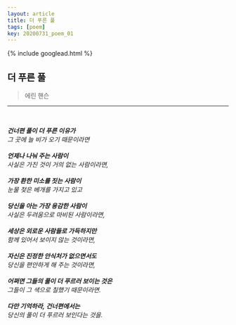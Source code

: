 ```yaml
---
layout: article
title: 더 푸른 풀
tags: [poem]
key: 20200731_poem_01
---
```


{% include googlead.html %}

## 더 푸른 풀

> 에린 핸슨

---

<br>

_**건너편 풀이 더 푸른 이유가**  
그 곳에 늘 비가 오기 때문이라면  
<br>
**언제나 나눠 주는 사람이**  
사실은 가진 것이 거의 없는 사람이라면,  
<br>
**가장 환한 미소를 짓는 사람이**  
눈물 젖은 베개를 가지고 있고  
<br>
**당신을 아는 가장 용감한 사람이**  
사실은 두려움으로 마비된 사람이라면,  
<br>
**세상은 외로운 사람들로 가득하지만**  
함께 있어서 보이지 않는 것이라면,  
<br>
**자신은 진정한 안식처가 없으면서도**  
당신을 편안하게 해 주는 것이라면,  
<br>
**어쩌면 그들의 풀이 더 푸르러 보이는 것은**  
그들이 그 색으로 칠했기 때문이라면.  
<br>
**다만 기억하라, 건너편에서는**  
당신의 풀이 더 푸르러 보인다는 것을._

<br>
<br>
<br>
